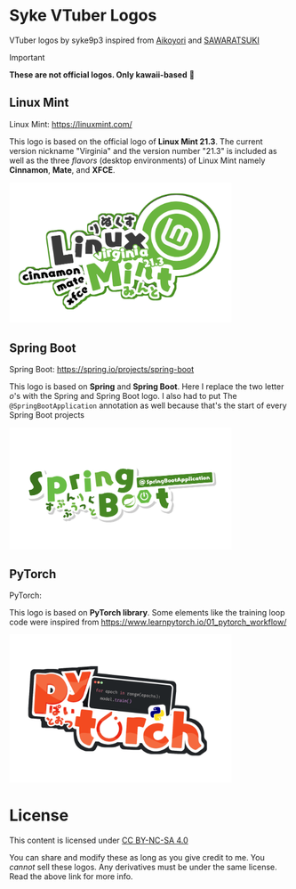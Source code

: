 # Syke VTuber Logos

VTuber logos by syke9p3 inspired from [Aikoyori](https://github.com/Aikoyori/ProgrammingVTuberLogos/) and [SAWARATSUKI](https://github.com/SAWARATSUKI/KawaiiLogos) 

> [!IMPORTANT]
>
> **These are not official logos. Only kawaii-based** 🌟

## Linux Mint
Linux Mint: https://linuxmint.com/

This logo is based on the official logo of **Linux Mint 21.3**. The current version nickname "Virginia" and the version number "21.3" is included as well as the three *flavors* (desktop environments) of Linux Mint namely **Cinnamon**, **Mate**, and **XFCE**. 

<img width="400" src="Linux Mint/MintStroked.png">

## Spring Boot
Spring Boot: https://spring.io/projects/spring-boot

This logo is based on **Spring** and **Spring Boot**. Here I replace the two letter *o*'s with the Spring and Spring Boot logo. I also had to put The ```@SpringBootApplication``` annotation as well because that's the start of every Spring Boot projects  

<img width="400" src="SpringBoot/SpringBoot.png">

## PyTorch
PyTorch: 

This logo is based on **PyTorch library**. Some elements like the training loop code were inspired from https://www.learnpytorch.io/01_pytorch_workflow/
 

<img width="400" src="Pytorch/Pytorch.png">

# License
This content is licensed under [CC BY-NC-SA 4.0](https://creativecommons.org/licenses/by-nc-sa/4.0/deed.en)

You can share and modify these as long as you give credit to me. You *cannot*
sell these logos. Any derivatives must be under the same license. Read the
above link for more info.
